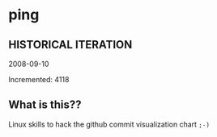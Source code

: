 # ping

## HISTORICAL ITERATION
2008-09-10

Incremented: 4118

## What is this?? 
Linux skills to hack the github commit visualization chart `;-)`
